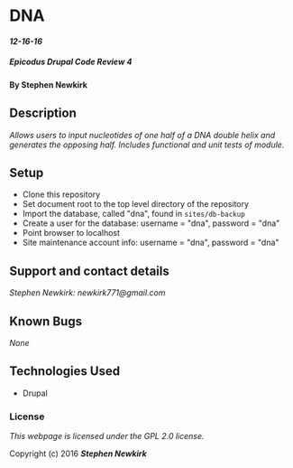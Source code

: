 # DNA

#### _12-16-16_

##### Epicodus Drupal Code Review 4

#### By Stephen Newkirk

## Description

_Allows users to input nucleotides of one half of a DNA double helix and generates the opposing half. Includes functional and unit tests of module._

## Setup

* Clone this repository
* Set document root to the top level directory of the repository
* Import the database, called "dna", found in `sites/db-backup`
* Create a user for the database: username = "dna", password = "dna"
* Point browser to localhost
* Site maintenance account info: username = "dna", password = "dna"

## Support and contact details

_Stephen Newkirk: newkirk771@gmail.com_

## Known Bugs

_None_

## Technologies Used

+ Drupal

### License

*This webpage is licensed under the GPL 2.0 license.*

Copyright (c) 2016 **_Stephen Newkirk_**
